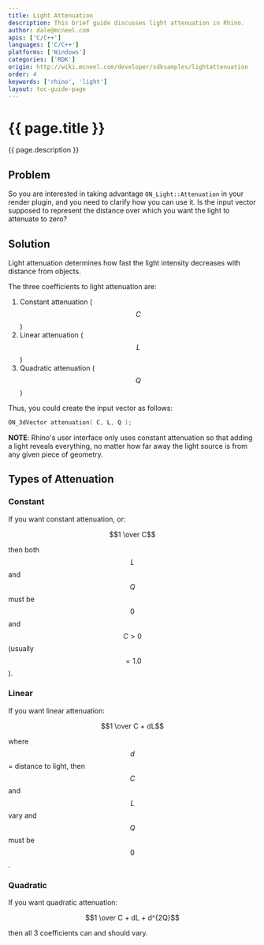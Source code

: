```yaml
---
title: Light Attenuation
description: This brief guide discusses light attenuation in Rhino.
author: dale@mcneel.com
apis: ['C/C++']
languages: ['C/C++']
platforms: ['Windows']
categories: ['RDK']
origin: http://wiki.mcneel.com/developer/sdksamples/lightattenuation
order: 4
keywords: ['rhino', 'light']
layout: toc-guide-page
---
```


# {{ page.title }}

{{ page.description }}

## Problem

So you are interested in taking advantage `ON_Light::Attenuation` in your render plugin, and you need to clarify how you can use it.  Is the input vector supposed to represent the distance over which you want the light to attenuate to zero?

## Solution

Light attenuation determines how fast the light intensity decreases with distance from objects.

The three coefficients to light attenuation are:

1. Constant attenuation ($$C$$)
1. Linear attenuation ($$L$$)
1. Quadratic attenuation ($$Q$$)

Thus, you could create the input vector as follows:

```cpp
ON_3dVector attenuation( C, L, Q );
```

**NOTE**: Rhino's user interface only uses constant attenuation so that adding a light reveals everything, no matter how far away the light source is from any given piece of geometry.

## Types of Attenuation

### Constant

If you want constant attenuation, or:

$$1 \over C$$

then both $$L$$ and $$Q$$ must be $$0$$ and $$C > 0$$ (usually $$= 1.0$$).

### Linear

If you want linear attenuation:

$$1 \over C + dL$$

where $$d$$ = distance to light, then $$C$$ and $$L$$ vary and $$Q$$ must be $$0$$.

### Quadratic

If you want quadratic attenuation:

$$1 \over C + dL + d^{2Q}$$

then all 3 coefficients can and should vary.
